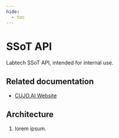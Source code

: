 ```yaml
---
hide:
  - toc
---
```


# SSoT API

Labtech SSoT API, intended for internal use.

## Related documentation

+ [CUJO.AI Website](https://cujo.com)

## Architecture

1. lorem ipsum.
